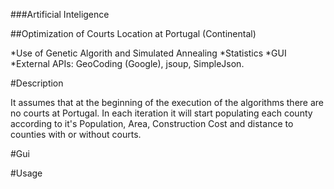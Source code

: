###Artificial Inteligence

##Optimization of Courts Location at Portugal (Continental)


*Use of Genetic Algorith and Simulated Annealing
*Statistics
*GUI
*External APIs: GeoCoding (Google), jsoup, SimpleJson.

#Description

It assumes that at the beginning of the execution of the algorithms there are no courts at Portugal.
In each iteration it will start populating each county according to it's Population, Area, Construction Cost and distance to counties with or without courts.

#Gui


#Usage

